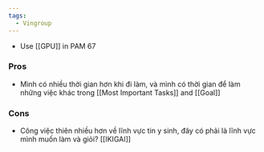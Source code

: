 ```yaml
---
tags:
  - Vingroup
---
```

- Use [[GPU]] in PAM 67

### Pros

- Mình có nhiều thời gian hơn khi đi làm, và mình có thời gian để làm những việc khác trong [[Most Important Tasks]] and [[Goal]]

### Cons

- Công việc thiên nhiều hơn về lĩnh vực tin y sinh, đây có phải là lĩnh vực mình muốn làm và giỏi? [[IKIGAI]]